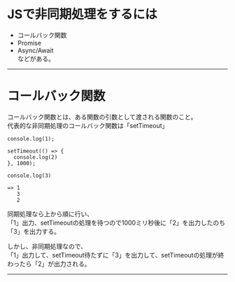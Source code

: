 # JSで非同期処理をするには
- コールバック関数    
- Promise    
- Async/Await    
などがある。
***

# コールバック関数
コールバック関数とは、ある関数の引数として渡される関数のこと。    
代表的な非同期処理のコールバック関数は「setTimeout」
~~~
console.log(1);

setTimeout(() => {
  console.log(2)
}, 1000);

console.log(3)

=> 1
   3
   2
~~~
同期処理なら上から順に行い、      
「1」出力、setTimeoutの処理を待つので1000ミリ秒後に「2」を出力したのち「3」を出力する。    
    
しかし、非同期処理なので、    
「1」出力して、setTimeout待たずに「3」を出力して、setTimeoutの処理が終わったら「2」が出力される。
***
